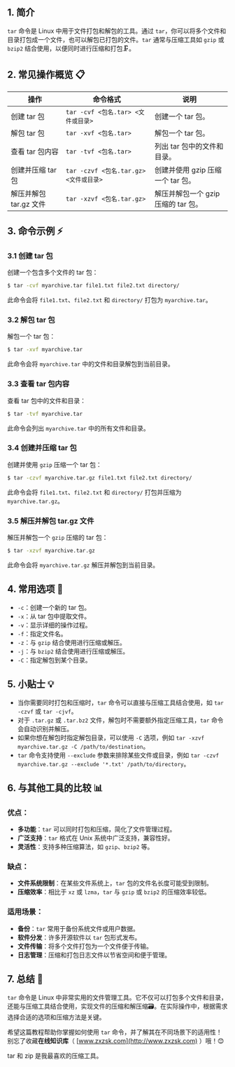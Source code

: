 



## 1. 简介

`tar` 命令是 Linux 中用于文件打包和解包的工具。通过 `tar`，你可以将多个文件和目录打包成一个文件，也可以解包已打包的文件。`tar` 通常与压缩工具如 `gzip` 或 `bzip2` 结合使用，以便同时进行压缩和打包🗜️。

## 2. 常见操作概览 📋

| 操作                    | 命令格式                           | 说明                                 |
|-------------------------|-----------------------------------|--------------------------------------|
| 创建 tar 包             | `tar -cvf <包名.tar> <文件或目录>` | 创建一个 tar 包。                    |
| 解包 tar 包             | `tar -xvf <包名.tar>`             | 解包一个 tar 包。                    |
| 查看 tar 包内容         | `tar -tvf <包名.tar>`             | 列出 tar 包中的文件和目录。          |
| 创建并压缩 tar 包       | `tar -czvf <包名.tar.gz> <文件或目录>` | 创建并使用 gzip 压缩一个 tar 包。   |
| 解压并解包 tar.gz 文件  | `tar -xzvf <包名.tar.gz>`         | 解压并解包一个 gzip 压缩的 tar 包。  |

## 3. 命令示例 ⚡

### 3.1 创建 tar 包

创建一个包含多个文件的 tar 包：

```bash
$ tar -cvf myarchive.tar file1.txt file2.txt directory/
```

此命令会将 `file1.txt`、`file2.txt` 和 `directory/` 打包为 `myarchive.tar`。

### 3.2 解包 tar 包

解包一个 tar 包：

```bash
$ tar -xvf myarchive.tar
```

此命令会将 `myarchive.tar` 中的文件和目录解包到当前目录。

### 3.3 查看 tar 包内容

查看 tar 包中的文件和目录：

```bash
$ tar -tvf myarchive.tar
```

此命令会列出 `myarchive.tar` 中的所有文件和目录。

### 3.4 创建并压缩 tar 包

创建并使用 `gzip` 压缩一个 tar 包：

```bash
$ tar -czvf myarchive.tar.gz file1.txt file2.txt directory/
```

此命令会将 `file1.txt`、`file2.txt` 和 `directory/` 打包并压缩为 `myarchive.tar.gz`。

### 3.5 解压并解包 tar.gz 文件

解压并解包一个 `gzip` 压缩的 tar 包：

```bash
$ tar -xzvf myarchive.tar.gz
```

此命令会将 `myarchive.tar.gz` 解压并解包到当前目录。

## 4. 常用选项 📝

- `-c`：创建一个新的 tar 包。
- `-x`：从 tar 包中提取文件。
- `-v`：显示详细的操作过程。
- `-f`：指定文件名。
- `-z`：与 `gzip` 结合使用进行压缩或解压。
- `-j`：与 `bzip2` 结合使用进行压缩或解压。
- `-C`：指定解包到某个目录。

## 5. 小贴士 💡

- 当你需要同时打包和压缩时，`tar` 命令可以直接与压缩工具结合使用，如 `tar -czvf` 或 `tar -cjvf`。
- 对于 `.tar.gz` 或 `.tar.bz2` 文件，解包时不需要额外指定压缩工具，`tar` 命令会自动识别并解压。
- 如果你想在解包时指定解包目录，可以使用 `-C` 选项，例如 `tar -xzvf myarchive.tar.gz -C /path/to/destination`。
- `tar` 命令支持使用 `--exclude` 参数来排除某些文件或目录，例如 `tar -czvf myarchive.tar.gz --exclude '*.txt' /path/to/directory`。

## 6. 与其他工具的比较 📊

### 优点：

- **多功能**：`tar` 可以同时打包和压缩，简化了文件管理过程。
- **广泛支持**：`tar` 格式在 Unix 系统中广泛支持，兼容性好。
- **灵活性**：支持多种压缩算法，如 `gzip`、`bzip2` 等。

### 缺点：

- **文件系统限制**：在某些文件系统上，`tar` 包的文件名长度可能受到限制。
- **压缩效率**：相比于 `xz` 或 `lzma`，`tar` 与 `gzip` 或 `bzip2` 的压缩效率较低。

### 适用场景：

- **备份**：`tar` 常用于备份系统文件或用户数据。
- **软件分发**：许多开源软件以 `tar` 包形式发布。
- **文件传输**：将多个文件打包为一个文件便于传输。
- **日志管理**：压缩和打包日志文件以节省空间和便于管理。

## 7. 总结 🎯

`tar` 命令是 Linux 中非常实用的文件管理工具。它不仅可以打包多个文件和目录，还能与压缩工具结合使用，实现文件的压缩和解压缩🗃️。在实际操作中，根据需求选择合适的选项和压缩方法是关键。

希望这篇教程帮助你掌握如何使用 `tar` 命令，并了解其在不同场景下的适用性！别忘了收藏**在线知识库**（ [www.zxzsk.com](http://www.zxzsk.com) ）哦！😊

tar 和 zip 是我最喜欢的压缩工具。